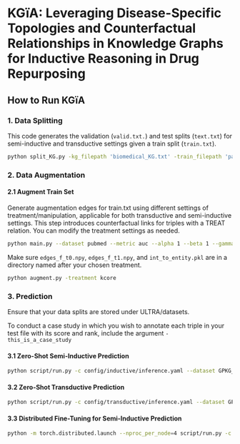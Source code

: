 # KGïA: Leveraging Disease-Specific Topologies and Counterfactual Relationships in Knowledge Graphs for Inductive Reasoning in Drug Repurposing

## How to Run KGïA

### 1. Data Splitting
This code generates the validation (`valid.txt.`) and test splits (`text.txt`) for semi-inductive and transductive settings given a train split (`train.txt`).

```bash
python split_KG.py -kg_filepath 'biomedical_KG.txt' -train_filepath 'path/to/your/train_split/train.txt'
```

### 2. Data Augmentation
#### 2.1 Augment Train Set
Generate augmentation edges for train.txt using different settings of treatment/manipulation, applicable for both transductive and semi-inductive settings. This step introduces counterfactual links for triples with a TREAT relation. You can modify the treatment settings as needed.

```bash
python main.py --dataset pubmed --metric auc --alpha 1 --beta 1 --gamma 30 --lr 0.1 --embraw mvgrl --t kcore --neg_rate 40 --jk_mode mean --batch_size 12000 --epochs 200 --patience 50 --trail 20
```
Make sure `edges_f_t0.npy`, `edges_f_t1.npy`, and `int_to_entity.pkl` are in a directory named after your chosen treatment.
```bash
python augment.py -treatment kcore
```

### 3. Prediction
Ensure that your data splits are stored under ULTRA/datasets.

To conduct a case study in which you wish to annotate each triple in your test file with its score and rank, include the argument `-this_is_a_case_study`

#### 3.1 Zero-Shot Semi-Inductive Prediction
```bash
python script/run.py -c config/inductive/inference.yaml --dataset GPKG_SInd --version 'na' --epochs 0 --bpe null --gpus [0] --ckpt /home/cxo147/ULTRA_PDR/ckpts/ultra_50g.pth
```
#### 3.2 Zero-Shot Transductive Prediction
```bash
python script/run.py -c config/transductive/inference.yaml --dataset GPKG_T --epochs 0 --bpe null --gpus [0] --ckpt /home/cxo147/ULTRA_PDR/ckpts/ultra_50g.pth
```
#### 3.3 Distributed Fine-Tuning for Semi-Inductive Prediction
```bash
python -m torch.distributed.launch --nproc_per_node=4 script/run.py -c config/inductive/inference.yaml --dataset GPKG_FI --version 'na' --epochs 10 --bpe 100 --gpus [0,1,2,3] --ckpt /home/cxo147/ULTRA_PDR/ckpts/ultra_50g.pth
```
